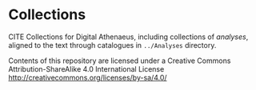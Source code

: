 # Collections

CITE Collections for Digital Athenaeus, including collections of *analyses*, aligned to the text through catalogues in `../Analyses` directory.

Contents of this repository are licensed under a Creative Commons Attribution-ShareAlike 4.0 International License http://creativecommons.org/licenses/by-sa/4.0/

